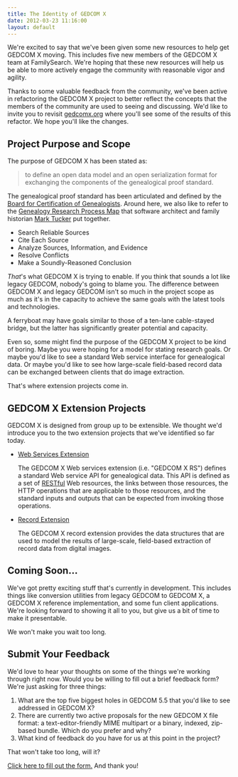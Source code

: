 ```yaml
---
title: The Identity of GEDCOM X
date: 2012-03-23 11:16:00
layout: default
---
```


We're excited to say that we've been given some new resources to help get GEDCOM X
moving. This includes five new members of the GEDCOM X team at FamilySearch. We're hoping
that these new resources will help us be able to more actively engage the community with
reasonable vigor and agility.

Thanks to some valuable feedback from the community, we've been active in refactoring the 
GEDCOM X project to better reflect the concepts that the members of the community are
used to seeing and discussing. We'd like to invite you to revisit [gedcomx.org](http://www.gedcomx.org/Home.html)
where you'll see some of the results of this refactor. We hope you'll like the changes.

Project Purpose and Scope
-------------------------

The purpose of GEDCOM X has been stated as:

> to define an open data model and an open serialization format for exchanging the 
> components of the genealogical proof standard.

The genealogical proof standard has been articulated and defined by the 
[Board for Certification of Genealogists](http://www.bcgcertification.org/resources/standard.html).
Around here, we also like to refer to the [Genealogy Research Process Map](http://www.thinkgenealogy.com/map/)
that software architect and family historian [Mark Tucker](http://www.thinkgenealogy.com/) put together.

* Search Reliable Sources
* Cite Each Source
* Analyze Sources, Information, and Evidence
* Resolve Conflicts
* Make a Soundly-Reasoned Conclusion

_That_'s what GEDCOM X is trying to enable. If you think that sounds a lot like legacy GEDCOM,
nobody's going to blame you. The difference between GEDCOM X and legacy GEDCOM isn't so much in the project scope 
as much as it's in the capacity to achieve the same goals with the latest tools and technologies.

A ferryboat may have goals similar to those of a ten-lane cable-stayed bridge, but the latter has
significantly greater potential and capacity.

Even so, some might find the purpose of the GEDCOM X project to be kind of boring. Maybe you were
hoping for a model for stating research goals. Or maybe you'd like to see a standard Web service 
interface for genealogical data. Or maybe you'd like to see how large-scale field-based record data
can be exchanged between clients that do image extraction.

That's where extension projects come in.

GEDCOM X Extension Projects
---------------------------

GEDCOM X is designed from group up to be extensible. We thought we'd introduce you to the two extension
projects that we've identified so far today.

*   [Web Services Extension](http://rs.gedcomx.org)

    The GEDCOM X Web services extension (i.e. "GEDCOM X RS") defines a standard Web service API for 
    genealogical data. This API is defined as a set of [RESTful](http://en.wikipedia.org/wiki/Representational_State_Transfer) 
    Web resources, the links between those resources, the HTTP operations that are applicable to those resources, 
    and the standard inputs and outputs that can be expected from invoking those operations.

*   [Record Extension](http://record.gedcomx.org)

    The GEDCOM X record extension provides the data structures that are used to model the results of large-scale, 
    field-based extraction of record data from digital images.

Coming Soon...
--------------

We've got pretty exciting stuff that's currently in development. This includes things like conversion utilities
from legacy GEDCOM to GEDCOM X, a GEDCOM X reference implementation, and some fun client applications. We're looking 
forward to showing it all to you, but give us a bit of time to make it presentable.

We won't make you wait too long.

Submit Your Feedback
--------------------

We'd love to hear your thoughts on some of the things we're working through right now. Would you be willing
to fill out a brief feedback form? We're just asking for three things:

1. What are the top five biggest holes in GEDCOM 5.5 that you'd like to see addressed in GEDCOM X?
2. There are currently two active proposals for the new GEDCOM X file format: a text-editor-friendly MIME multipart
   or a binary, indexed, zip-based bundle. Which do you prefer and why?
3. What kind of feedback do you have for us at this point in the project?

That won't take too long, will it?

[Click here to fill out the form.](http://familysearch.github.com/gedcomx/feedback/2012-03-23.html) And thank you!

